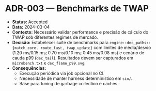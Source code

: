 # ADR-003 — Benchmarks de TWAP

- **Status:** Accepted
- **Data:** 2024-03-04
- **Contexto:** Necessário validar performance e precisão de cálculo do TWAP sob diferentes regimes de mercado.
- **Decisão:** Estabelecer suíte de benchmarks para `engine::dec_paths::{match_core, route_fast, twap_update}` com limites de média/desvio (1.20 ms/0.15 ms; 0.70 ms/0.10 ms; 0.45 ms/0.08 ms) e cenário de cauda p99 (`dec_tail`). Resultados devem ser capturados em `microbench.txt` e `dec_flame_p99.svg`.
- **Consequências:**
  - Execução periódica via job opcional no CI.
  - Necessidade de manter harness determinístico em `sim/`.
  - Base para tuning de garbage collection e caches.
